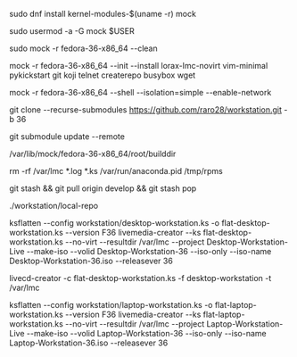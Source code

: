 sudo dnf install kernel-modules-$(uname -r) mock

sudo usermod -a -G mock $USER

sudo mock -r fedora-36-x86_64 --clean

mock -r fedora-36-x86_64 --init --install lorax-lmc-novirt vim-minimal pykickstart git koji telnet createrepo busybox wget

mock -r fedora-36-x86_64 --shell --isolation=simple --enable-network 

git clone --recurse-submodules https://github.com/raro28/workstation.git -b 36

git submodule update --remote

/var/lib/mock/fedora-36-x86_64/root/builddir

rm -rf /var/lmc *.log *.ks /var/run/anaconda.pid /tmp/rpms

git stash && git pull origin develop && git stash pop

./workstation/local-repo
 
ksflatten --config workstation/desktop-workstation.ks -o flat-desktop-workstation.ks --version F36
livemedia-creator --ks flat-desktop-workstation.ks --no-virt --resultdir /var/lmc --project Desktop-Workstation-Live --make-iso --volid Desktop-Workstation-36 --iso-only --iso-name Desktop-Workstation-36.iso --releasever 36

livecd-creator -c flat-desktop-workstation.ks -f desktop-workstation -t /var/lmc

ksflatten --config workstation/laptop-workstation.ks -o flat-laptop-workstation.ks --version F36
livemedia-creator --ks flat-laptop-workstation.ks --no-virt --resultdir /var/lmc --project Laptop-Workstation-Live --make-iso --volid Laptop-Workstation-36 --iso-only --iso-name Laptop-Workstation-36.iso --releasever 36
